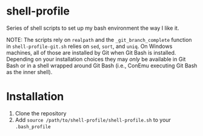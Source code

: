 # shell-profile
Series of shell scripts to set up my bash environment the way I like it.

NOTE: The scripts rely on `realpath` and the `_git_branch_complete` function in `shell-profile-git.sh` relies on `sed`, `sort`, and `uniq`. On Windows machines, all of those are installed by Git when Git Bash is installed. Depending on your installation choices they may _only_ be available in Git Bash or in a shell wrapped around Git Bash (i.e., ConEmu executing Git Bash as the inner shell).

# Installation
1. Clone the repository
2. Add `source /path/to/shell-profile/shell-profile.sh` to your `.bash_profile`
